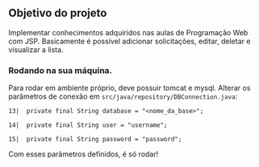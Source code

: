 ## Objetivo do projeto
Implementar conhecimentos adquiridos nas aulas de Programação Web com JSP.
Basicamente é possível adicionar solicitações, editar, deletar e visualizar a lista.

### Rodando na sua máquina.
Para rodar em ambiente próprio, deve possuir tomcat e mysql. Alterar os parâmetros de conexão em `src/java/repository/DBConnection.java`:

`13|  private final String database = "<nome_da_base>";`

`14|  private final String user = "username";`

`15|  private final String password = "password";`

Com esses parâmetros definidos, é só rodar!